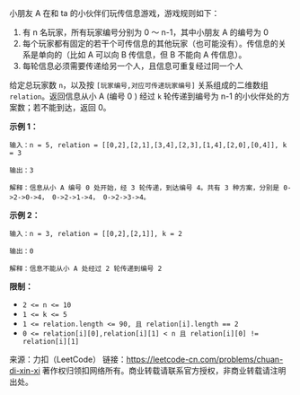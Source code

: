 小朋友 A 在和 ta 的小伙伴们玩传信息游戏，游戏规则如下：

1. 有 n 名玩家，所有玩家编号分别为 0 ～ n-1，其中小朋友 A 的编号为 0
2. 每个玩家都有固定的若干个可传信息的其他玩家（也可能没有）。传信息的关系是单向的（比如 A 可以向 B 传信息，但 B 不能向 A 传信息）。
3. 每轮信息必须需要传递给另一个人，且信息可重复经过同一个人

给定总玩家数 ```n```，以及按 ```[玩家编号,对应可传递玩家编号]``` 关系组成的二维数组 ```relation```。返回信息从小 A (编号 0 ) 经过 ```k``` 轮传递到编号为 n-1 的小伙伴处的方案数；若不能到达，返回 0。

**示例 1：**
```
输入：n = 5, relation = [[0,2],[2,1],[3,4],[2,3],[1,4],[2,0],[0,4]], k = 3

输出：3

解释：信息从小 A 编号 0 处开始，经 3 轮传递，到达编号 4。共有 3 种方案，分别是 0->2->0->4， 0->2->1->4， 0->2->3->4。
```
**示例 2：**
```
输入：n = 3, relation = [[0,2],[2,1]], k = 2

输出：0

解释：信息不能从小 A 处经过 2 轮传递到编号 2
```
**限制：**

* ```2 <= n <= 10```
* ```1 <= k <= 5```
* ```1 <= relation.length <= 90, 且 relation[i].length == 2```
* ```0 <= relation[i][0],relation[i][1] < n 且 relation[i][0] != relation[i][1]```

来源：力扣（LeetCode）
链接：https://leetcode-cn.com/problems/chuan-di-xin-xi
著作权归领扣网络所有。商业转载请联系官方授权，非商业转载请注明出处。
